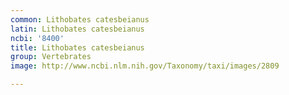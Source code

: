 ```yaml
---
common: Lithobates catesbeianus
latin: Lithobates catesbeianus
ncbi: '8400'
title: Lithobates catesbeianus
group: Vertebrates
image: http://www.ncbi.nlm.nih.gov/Taxonomy/taxi/images/2809

---
```

